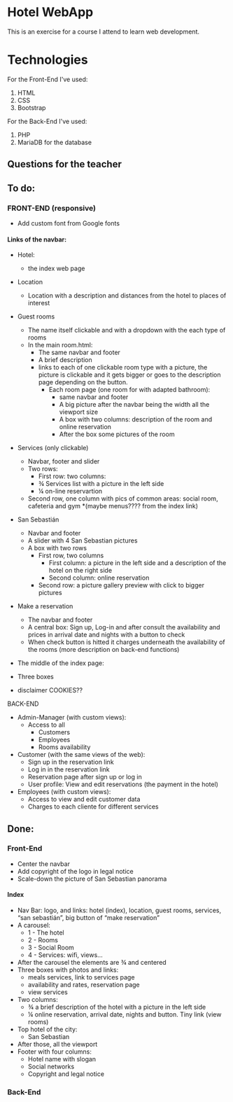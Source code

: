 
# Hotel WebApp

This is an exercise for a course I attend to learn web development.

# Technologies

For the Front-End I've used:
1. HTML
2. CSS
3. Bootstrap

For the Back-End I've used:
1. PHP 
2. MariaDB for the database

##  Questions for the teacher

## To do:

### FRONT-END (responsive)
* Add custom font from Google fonts

#### Links of the navbar:
* Hotel: 
    * the index web page
* Location
    * Location with a description and distances from the hotel to places of interest
* Guest rooms 
    * The name itself clickable and with a dropdown with the each type of rooms
    * In the main room.html:
        * The same navbar and footer
        * A brief description
        * links to each of one clickable room type with a picture, the picture is clickable and it gets bigger or goes to the description page depending on the button.
            * Each room page (one room for with adapted bathroom): 
                * same navbar and footer
                * A big picture after the navbar being the width all the viewport size
                * A box with two columns: description of the room and online reservation
                * After the box some pictures of the room
* Services (only clickable)
    * Navbar, footer and slider
    * Two rows:
        * First row: two columns:
        * ¾ Services list with a picture in the left side
        * ¼ on-line reservartion
    * Second row, one column with pics of common areas: social room, cafeteria and gym
    *(maybe menus???? from the index link)
* San Sebastián
    * Navbar and footer
    * A slider with 4 San Sebastian pictures
    * A box with two rows
        * First row, two columns
            * First column: a picture in the left side and a description of the hotel on the right side
            * Second column: online reservation
        * Second row: a picture gallery preview with click to bigger pictures
* Make a reservation
    * The navbar and footer
    * A central box: Sign up, Log-in and after consult the availability and prices in arrival date and nights with a button to check
    * When check button is hitted it charges underneath the availability of the rooms (more description on back-end functions)

* The middle of the index page:
* Three boxes


* disclaimer COOKIES??


BACK-END

* Admin-Manager (with custom views): 
    * Access to all
        * Customers
        * Employees
        * Rooms availability
* Customer (with the same views of the web): 
    * Sign up in the reservation link
    * Log in in the reservation link
    * Reservation page after sign up or log in
    * User profile: View and edit reservations (the payment in the hotel)
* Employees (with custom views):
    * Access to view and edit customer data
    * Charges to each cliente for different services


## Done:

### Front-End
* Center the navbar
* Add copyright of the logo in legal notice
* Scale-down the picture of San Sebastian panorama

#### Index
* Nav Bar: logo, and links: hotel (index), location, guest rooms, services, “san sebastián”, big button of “make reservation”
* A carousel:
    * 1 - The hotel
    * 2 - Rooms
    * 3 - Social Room
    * 4 - Services: wifi, views…
* After the carousel the elements are ¾ and centered
* Three boxes with photos and links: 
    * meals services, link to services page
    * availability and rates, reservation page
    * view services 
* Two columns:	
    * ¾ a brief description of the hotel with a picture in the left side
    * ¼ online reservation, arrival date, nights and button. Tiny link (view rooms)
* Top hotel of the city:  
    * San Sebastian
* After those, all the viewport
* Footer with four columns:
    * Hotel name with slogan
    * Social networks
    * Copyright and legal notice




### Back-End

